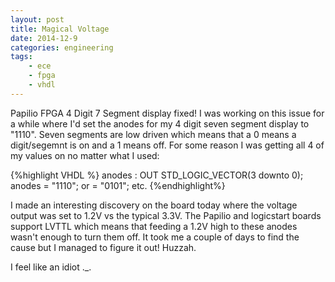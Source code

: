 ```yaml
---
layout: post
title: Magical Voltage
date: 2014-12-9
categories: engineering
tags:
    - ece
    - fpga
    - vhdl
---
```


Papilio FPGA 4 Digit 7 Segment display fixed!
I was working on this issue for a while where I'd set the anodes for my 4 digit seven segment display to "1110". Seven segments are low driven which means that a 0 means a digit/segemnt is on and a 1 means off. For some reason I was getting all 4 of my values on no matter what I used:

{%highlight VHDL %}
anodes : OUT STD_LOGIC_VECTOR(3 downto 0);
anodes = "1110"; or = "0101"; etc.
{%endhighlight%}

I made an interesting discovery on the board today where the voltage output was set to 1.2V vs the typical 3.3V. The Papilio and logicstart boards support LVTTL which means that feeding a 1.2V high to these anodes wasn't enough to turn them off. It took me a couple of days to find the cause but I managed to figure it out! Huzzah.

I feel like an idiot ._.
